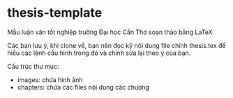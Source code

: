 # thesis-template
Mẫu luận văn tốt nghiệp trường Đại học Cần Thơ soạn thảo bằng LaTeX

Các bạn lưu ý, khi clone về, bạn nên đọc kỹ nội dung file chính thesis.tex để hiểu các lệnh cấu hình trong đó và chỉnh sửa lại theo ý của bạn.

Cấu trúc thư mục:
<ul>
<li>images: chứa hình ảnh</li>
<li>chapters: chứa các files nội dung các chương</li>
</ul>
